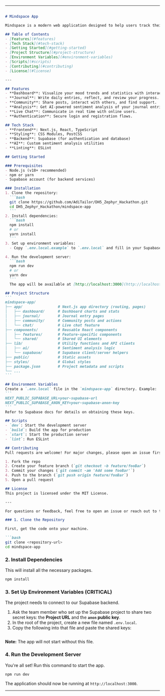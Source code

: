 -----

````markdown

# Mindspace App

Mindspace is a modern web application designed to help users track their mental well-being, analyze mood trends, engage with a supportive community, and maintain a personal journal. Built with Next.js, TypeScript, and Supabase, Mindspace offers a seamless experience for self-reflection and growth.

## Table of Contents
- [Features](#features)
- [Tech Stack](#tech-stack)
- [Getting Started](#getting-started)
- [Project Structure](#project-structure)
- [Environment Variables](#environment-variables)
- [Scripts](#scripts)
- [Contributing](#contributing)
- [License](#license)

---

## Features
- **Dashboard**: Visualize your mood trends and statistics with interactive charts.
- **Journal**: Write daily entries, reflect, and review your progress.
- **Community**: Share posts, interact with others, and find support.
- **Analysis**: Get AI-powered sentiment analysis of your journal entries.
- **Live Chat**: Communicate in real time with online users.
- **Authentication**: Secure login and registration flows.

## Tech Stack
- **Frontend**: Next.js, React, TypeScript
- **Styling**: CSS Modules, PostCSS
- **Backend**: Supabase (for authentication and database)
- **AI**: Custom sentiment analysis utilities
- **Linting**: ESLint

## Getting Started

### Prerequisites
- Node.js (v18+ recommended)
- npm or yarn
- Supabase account (for backend services)

### Installation
1. Clone the repository:
  ```bash
  git clone https://github.com/AdiTailor/DH5_Zephyr_Hackathon.git
  cd DH5_Zephyr_Hackathon/mindspace-app
  ```
2. Install dependencies:
  ```bash
  npm install
  # or
  yarn install
  ```
3. Set up environment variables:
  - Copy `.env.local.example` to `.env.local` and fill in your Supabase credentials and other secrets.

4. Run the development server:
  ```bash
  npm run dev
  # or
  yarn dev
  ```
  The app will be available at [http://localhost:3000](http://localhost:3000).

## Project Structure
```
mindspace-app/
├── app/                # Next.js app directory (routing, pages)
│   ├── dashboard/      # Dashboard charts and stats
│   ├── journal/        # Journal entry pages
│   ├── community/      # Community posts and actions
│   └── chat/           # Live chat feature
├── components/         # Reusable React components
│   ├── features/       # Feature-specific components
│   └── shared/         # Shared UI elements
├── lib/                # Utility functions and API clients
│   ├── ai/             # Sentiment analysis logic
│   └── supabase/       # Supabase client/server helpers
├── public/             # Static assets
├── styles/             # Global styles
├── package.json        # Project metadata and scripts
└── ...
```

## Environment Variables
Create a `.env.local` file in the `mindspace-app` directory. Example:
```
NEXT_PUBLIC_SUPABASE_URL=your-supabase-url
NEXT_PUBLIC_SUPABASE_ANON_KEY=your-supabase-anon-key
```
Refer to Supabase docs for details on obtaining these keys.

## Scripts
- `dev`: Start the development server
- `build`: Build the app for production
- `start`: Start the production server
- `lint`: Run ESLint

## Contributing
Pull requests are welcome! For major changes, please open an issue first to discuss what you would like to change.

1. Fork the repo
2. Create your feature branch (`git checkout -b feature/fooBar`)
3. Commit your changes (`git commit -am 'Add some fooBar'`)
4. Push to the branch (`git push origin feature/fooBar`)
5. Open a pull request

## License
This project is licensed under the MIT License.

---

For questions or feedback, feel free to open an issue or reach out to the maintainers.

### 1. Clone the Repository

First, get the code onto your machine.

```bash
git clone <repository-url>
cd mindspace-app
````

### 2\. Install Dependencies

This will install all the necessary packages.

```bash
npm install
```

### 3\. Set Up Environment Variables (CRITICAL)

The project needs to connect to our Supabase backend.

1.  Ask the team member who set up the Supabase project to share two secret keys: the **Project URL** and the **`anon` public key**.
2.  In the root of the project, create a new file named `.env.local`.
3.  Copy the following into that file and paste the shared keys:

<!-- end list -->

```env

```

**Note:** The app will not start without this file.

### 4\. Run the Development Server

You're all set\! Run this command to start the app.

```bash
npm run dev
```

The application should now be running at `http://localhost:3000`.

-----

```
```
